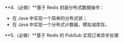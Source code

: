 **4.（必做）**基于 Redis 封装分布式数据操作：

- 在 Java 中实现一个简单的分布式锁；
- 在 Java 中实现一个分布式计数器，模拟减库存。



**5.（必做）**基于 Redis 的 PubSub 实现订单异步处理

